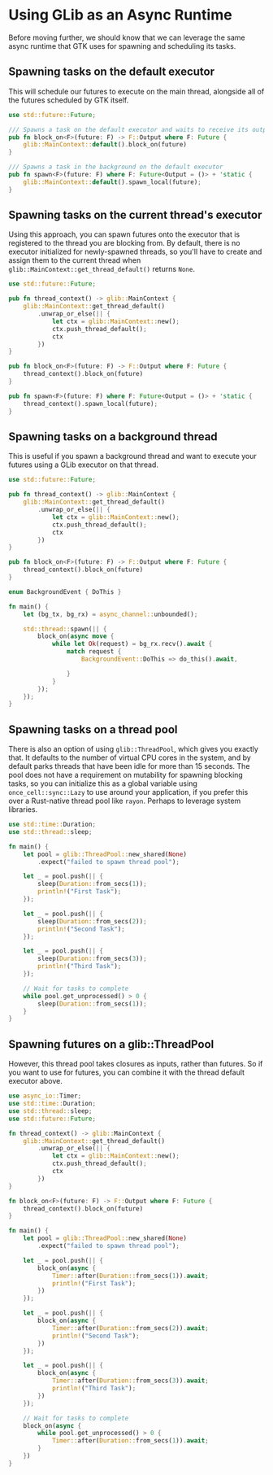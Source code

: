 # Using GLib as an Async Runtime

Before moving further, we should know that we can leverage the same async runtime that GTK uses for spawning and scheduling its tasks.

## Spawning tasks on the default executor

This will schedule our futures to execute on the main thread, alongside all of the futures scheduled by GTK itself.

```rust
use std::future::Future;

/// Spawns a task on the default executor and waits to receive its output
pub fn block_on<F>(future: F) -> F::Output where F: Future {
    glib::MainContext::default().block_on(future)
}

/// Spawns a task in the background on the default executor
pub fn spawn<F>(future: F) where F: Future<Output = ()> + 'static {
    glib::MainContext::default().spawn_local(future);
}
```

## Spawning tasks on the current thread's executor

Using this approach, you can spawn futures onto the executor that is registered to the thread you are blocking from. By default, there is no executor initialized for newly-spawned threads, so you'll have to create and assign them to the current thread when `glib::MainContext::get_thread_default()` returns `None`.

```rust
use std::future::Future;

pub fn thread_context() -> glib::MainContext {
    glib::MainContext::get_thread_default()
        .unwrap_or_else(|| {
            let ctx = glib::MainContext::new();
            ctx.push_thread_default();
            ctx
        })
}

pub fn block_on<F>(future: F) -> F::Output where F: Future {
    thread_context().block_on(future)
}

pub fn spawn<F>(future: F) where F: Future<Output = ()> + 'static {
    thread_context().spawn_local(future);
}
```

## Spawning tasks on a background thread

This is useful if you spawn a background thread and want to execute your futures using a GLib executor on that thread.

```rust
use std::future::Future;

pub fn thread_context() -> glib::MainContext {
    glib::MainContext::get_thread_default()
        .unwrap_or_else(|| {
            let ctx = glib::MainContext::new();
            ctx.push_thread_default();
            ctx
        })
}

pub fn block_on<F>(future: F) -> F::Output where F: Future {
    thread_context().block_on(future)
}

enum BackgroundEvent { DoThis }

fn main() {
    let (bg_tx, bg_rx) = async_channel::unbounded();

    std::thread::spawn(|| {
        block_on(async move {
            while let Ok(request) = bg_rx.recv().await {
                match request {
                    BackgroundEvent::DoThis => do_this().await,

                }
            }
        });
    });
}
```

## Spawning tasks on a thread pool

There is also an option of using `glib::ThreadPool`, which gives you exactly that. It defaults to the number of virtual CPU cores in the system, and by default parks threads that have been idle for more than 15 seconds. The pool does not have a requirement on mutability for spawning blocking tasks, so you can initialize this as a global variable using `once_cell::sync::Lazy` to use around your application, if you prefer this over a Rust-native thread pool like `rayon`. Perhaps to leverage system libraries.

```rust
use std::time::Duration;
use std::thread::sleep;

fn main() {
    let pool = glib::ThreadPool::new_shared(None)
        .expect("failed to spawn thread pool");

    let _ = pool.push(|| {
        sleep(Duration::from_secs(1));
        println!("First Task");
    });

    let _ = pool.push(|| {
        sleep(Duration::from_secs(2));
        println!("Second Task");
    });

    let _ = pool.push(|| {
        sleep(Duration::from_secs(3));
        println!("Third Task");
    });

    // Wait for tasks to complete
    while pool.get_unprocessed() > 0 {
        sleep(Duration::from_secs(1));
    }
}
```

## Spawning futures on a glib::ThreadPool

However, this thread pool takes closures as inputs, rather than futures. So if you want to use for futures, you can combine it with the thread default executor above.

```rust
use async_io::Timer;
use std::time::Duration;
use std::thread::sleep;
use std::future::Future;

fn thread_context() -> glib::MainContext {
    glib::MainContext::get_thread_default()
        .unwrap_or_else(|| {
            let ctx = glib::MainContext::new();
            ctx.push_thread_default();
            ctx
        })
}

fn block_on<F>(future: F) -> F::Output where F: Future {
    thread_context().block_on(future)
}

fn main() {
    let pool = glib::ThreadPool::new_shared(None)
        .expect("failed to spawn thread pool");

    let _ = pool.push(|| {
        block_on(async {
            Timer::after(Duration::from_secs(1)).await;
            println!("First Task");
        })
    });

    let _ = pool.push(|| {
        block_on(async {
            Timer::after(Duration::from_secs(2)).await;
            println!("Second Task");
        })
    });

    let _ = pool.push(|| {
        block_on(async {
            Timer::after(Duration::from_secs(3)).await;
            println!("Third Task");
        })
    });

    // Wait for tasks to complete
    block_on(async {
        while pool.get_unprocessed() > 0 {
            Timer::after(Duration::from_secs(1)).await;
        }
    })
}
```